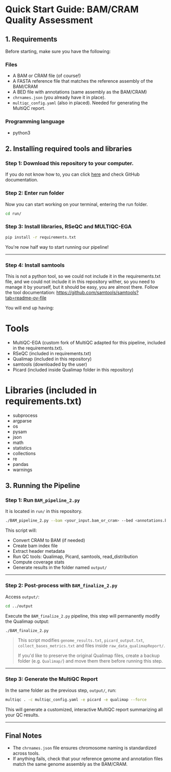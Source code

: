 # Quick Start Guide: BAM/CRAM Quality Assessment
 
## 1. Requirements

Before starting, make sure you have the following:
### Files

* A BAM or CRAM file (of course!)
* A FASTA reference file that matches the reference assembly of the BAM/CRAM
* A BED file with annotations (same assembly as the BAM/CRAM)
* `chrnames.json` (you already have it in place).
* `multiqc_config.yaml` (also in placed). Needed for generating the MultiQC report.


### Programming language 
* python3



## 2. Installing required tools and libraries

### Step 1: Download this repository to your computer.

If you do not know how to, you can click [here](https://docs.github.com/es/get-started/start-your-journey/downloading-files-from-github) and check GitHub documentation. 

### Step 2: Enter run folder

Now you can start working on your terminal, entering the run folder. 

```bash
cd run/
```

### Step 3: Install libraries, RSeQC and MULTIQC-EGA 

```bash
pip install -r requirements.txt
```
You're now half way to start running our pipeline!

---
### Step 4: Install samtools 

This is not a python tool, so we could not include it in the requirements.txt file, and we could not include it in this repository wither, so you need to manage it by yourself, but it should be easy, you are almost there.
Follow the tool documentation: https://github.com/samtools/samtools?tab=readme-ov-file

You will end up having: 

# Tools
* MultiQC-EGA (custom fork of MultiQC adapted for this pipeline, included in the requirements.txt).
* RSeQC (included in requirements.txt)
* Qualimap (included in this repository)
* samtools (downloaded by the user)
* Picard (included inside Qualimap folder in this repository)
  
# Libraries (included in requirements.txt)
* subprocess
* argparse
* os
* pysam
* json
* math
* statistics
* collections
* re
* pandas
* warnings
  
## 3. Running the Pipeline

### Step 1: Run `BAM_pipeline_2.py`

It is located in `run/` in this repository. 

```bash
./BAM_pipeline_2.py --bam <your_input.bam_or_cram> --bed <annotations.bed> --fasta <reference.fa>
```

This script will:

* Convert CRAM to BAM (if needed)
* Create bam index file
* Extract header metadata
* Run QC tools: Qualimap, Picard, samtools, read_distribution
* Compute coverage stats
* Generate results in the folder named `output/` 

---

### Step 2: Post-process with `BAM_finalize_2.py`

Access `output/`:

```bash
cd ../output
```
Execute the `BAM_finalize_2.py` pipeline, this step will permanently modify the Qualimap output: 

```bash
./BAM_finalize_2.py
```

> This script modifies `genome_results.txt`, `picard_output.txt`, `collect_bases_metrics.txt` and files inside `raw_data_qualimapReport/`.
>
> If you'd like to preserve the original Qualimap files, create a backup folder (e.g. `Qualimap/`) and move them there before running this step.

---

### Step 3: Generate the MultiQC Report

In the same folder as the previous step, `output/`, run:

```bash
multiqc . -c multiqc_config.yaml -e picard -e qualimap --force
```

This will generate a customized, interactive MultiQC report summarizing all your QC results.

---

## Final Notes

* The `chrnames.json` file ensures chromosome naming is standardized across tools.
* If anything fails, check that your reference genome and annotation files match the same genome assembly as the BAM/CRAM.
